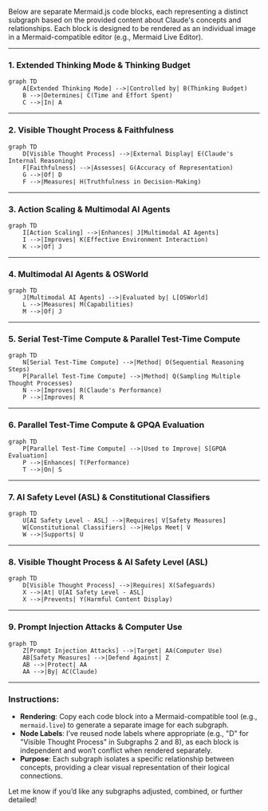 Below are separate Mermaid.js code blocks, each representing a distinct subgraph based on the provided content about Claude's concepts and relationships. Each block is designed to be rendered as an individual image in a Mermaid-compatible editor (e.g., Mermaid Live Editor).

---

### 1. Extended Thinking Mode & Thinking Budget
```mermaid
graph TD
    A[Extended Thinking Mode] -->|Controlled by| B(Thinking Budget)
    B -->|Determines| C(Time and Effort Spent)
    C -->|In| A
```

---

### 2. Visible Thought Process & Faithfulness
```mermaid
graph TD
    D[Visible Thought Process] -->|External Display| E(Claude's Internal Reasoning)
    F[Faithfulness] -->|Assesses| G(Accuracy of Representation)
    G -->|Of| D
    F -->|Measures| H(Truthfulness in Decision-Making)
```

---

### 3. Action Scaling & Multimodal AI Agents
```mermaid
graph TD
    I[Action Scaling] -->|Enhances| J[Multimodal AI Agents]
    I -->|Improves| K(Effective Environment Interaction)
    K -->|Of| J
```

---

### 4. Multimodal AI Agents & OSWorld
```mermaid
graph TD
    J[Multimodal AI Agents] -->|Evaluated by| L[OSWorld]
    L -->|Measures| M(Capabilities)
    M -->|Of| J
```

---

### 5. Serial Test-Time Compute & Parallel Test-Time Compute
```mermaid
graph TD
    N[Serial Test-Time Compute] -->|Method| O(Sequential Reasoning Steps)
    P[Parallel Test-Time Compute] -->|Method| Q(Sampling Multiple Thought Processes)
    N -->|Improves| R(Claude's Performance)
    P -->|Improves| R
```

---

### 6. Parallel Test-Time Compute & GPQA Evaluation
```mermaid
graph TD
    P[Parallel Test-Time Compute] -->|Used to Improve| S[GPQA Evaluation]
    P -->|Enhances| T(Performance)
    T -->|On| S
```

---

### 7. AI Safety Level (ASL) & Constitutional Classifiers
```mermaid
graph TD
    U[AI Safety Level - ASL] -->|Requires| V[Safety Measures]
    W[Constitutional Classifiers] -->|Helps Meet| V
    W -->|Supports| U
```

---

### 8. Visible Thought Process & AI Safety Level (ASL)
```mermaid
graph TD
    D[Visible Thought Process] -->|Requires| X(Safeguards)
    X -->|At| U[AI Safety Level - ASL]
    X -->|Prevents| Y(Harmful Content Display)
```

---

### 9. Prompt Injection Attacks & Computer Use
```mermaid
graph TD
    Z[Prompt Injection Attacks] -->|Target| AA(Computer Use)
    AB[Safety Measures] -->|Defend Against| Z
    AB -->|Protect| AA
    AA -->|By| AC(Claude)
```

---

### Instructions:
- **Rendering**: Copy each code block into a Mermaid-compatible tool (e.g., `mermaid.live`) to generate a separate image for each subgraph.
- **Node Labels**: I’ve reused node labels where appropriate (e.g., "D" for "Visible Thought Process" in Subgraphs 2 and 8), as each block is independent and won’t conflict when rendered separately.
- **Purpose**: Each subgraph isolates a specific relationship between concepts, providing a clear visual representation of their logical connections.

Let me know if you’d like any subgraphs adjusted, combined, or further detailed!
